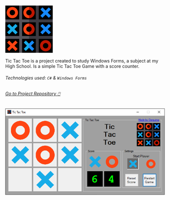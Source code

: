![](./assets/tic_tac_toe_logo.png)


Tic Tac Toe is a project created to study Windows Forms, a subject at my High School. Is a simple Tic Tac Toe Game with a score counter.

###### Technologies used: `C#` & `Windows Forms`

###### [Go to Project Repository  🖱️](https://github.com/Darguima/Tic-Tac-Toe)

![](./assets/appRunning.png)